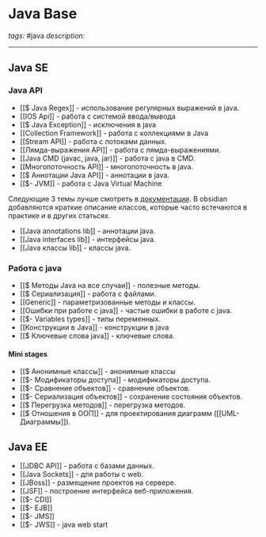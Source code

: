 # Java Base
*tags:* #java 
*description:* 

---
## Java SE
### Java API
- [[$ Java Regex]] - использование регулярных выражений в java.
- [[IOS Api]] - работа с системой ввода/вывода
- [[$ Java Exception]] - исключения в java
- [[Collection Framework]] - работа с коллекциями в Java
- [[Stream API]] - работа с потоками данных.
- [[Лямда-выражения API]] - работа с лямда-выражениями.
- [[Java CMD (javac, java, jar)]] - работа с java в CMD.
- [[Многопоточность API]] - многопоточность в java.
- [[$ Аннотации Java API]] - аннотации в java.
- [[$- JVM]] - работа с Java Virtual Мachine 

Следующие 3 темы лучше смотреть в [документации](https://docs.oracle.com/en/java/javase/16/docs/api/index.html). В obsidian добавляются краткие описание классов, которые часто встечаются в практике и в других статьсях.
- [[Java annotations lib]] - аннотации java.
- [[Java interfaces lib]] - интерфейсы java.
- [[Java классы lib]] - классы java.

### Работа с java
- [[$ Методы Java на все случаи]] - полезные методы.
- [[$ Сериализация]] - работа с файлами.
- [[Generic]] - параметризованные методы и классы.
- [[Ошибки при работе с java]] - частые ошибки в работе с java.
- [[$- Variables types]] - типы переменных.
- [[Конструкции в Java]] - конструкции в java
- [[$ Ключевые слова java]] - ключевые слова.

#### Mini stages
- [[$ Анонимные классы]] - анонимные классы
- [[$- Модификаторы доступа]] - модификаторы доступа.
- [[$- Сравнение объектов]] - сравнение объектов.
- [[$- Сериализация объектов]] - сохранение состояния объектов.
- [[$ Перегрузка методов]] - перегрузка методов.
- [[$ Отношения в ООП]] - для проектирования диаграмм ([[UML-Диаграммы]]).

## Java EE
- [[JDBC API]] - работа с базами данных.
- [[Java Sockets]] - для работы с web.
- [[JBoss]] - размещение проектов на сервере.
- [[JSF]] - построение интерфейса веб-приложения.
- [[$- CDI]]
- [[$- EJB]]
- [[$- JMS]]
- [[$- JWS]] - java web start